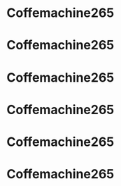 # Coffemachine265
# Coffemachine265
# Coffemachine265
# Coffemachine265
# Coffemachine265
# Coffemachine265
